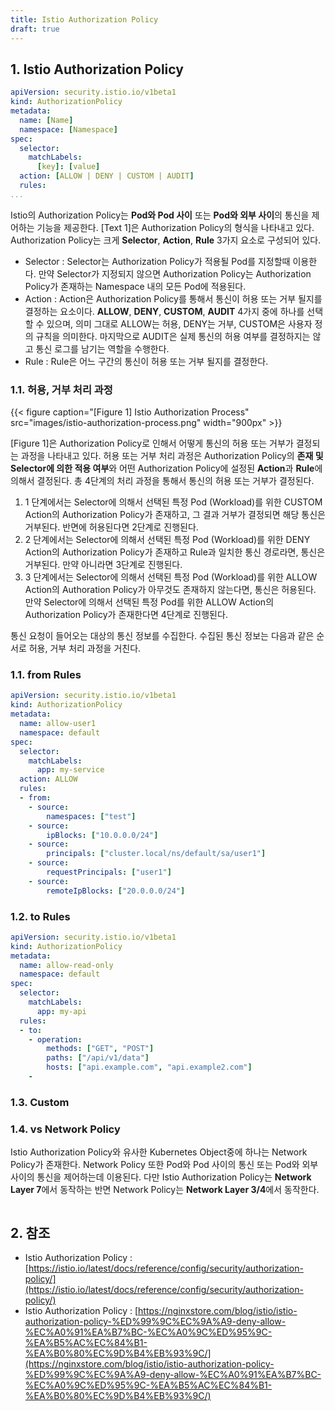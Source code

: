 ```yaml
---
title: Istio Authorization Policy
draft: true
---
```


## 1. Istio Authorization Policy

```yaml {caption="[Text 1] Istio Authorization Policy Format", linenos=table}
apiVersion: security.istio.io/v1beta1
kind: AuthorizationPolicy
metadata:
  name: [Name]
  namespace: [Namespace]
spec:
  selector:
    matchLabels:
      [key]: [value]
  action: [ALLOW | DENY | CUSTOM | AUDIT]
  rules:
...
```

Istio의 Authorization Policy는 **Pod와 Pod 사이** 또는 **Pod와 외부 사이**의 통신을 제어하는 기능을 제공한다. [Text 1]은 Authorization Policy의 형식을 나타내고 있다. Authorization Policy는 크게 **Selector**, **Action**, **Rule** 3가지 요소로 구성되어 있다.

* Selector : Selector는 Authorization Policy가 적용될 Pod를 지정할때 이용한다. 만약 Selector가 지정되지 않으면 Authorization Policy는 Authorization Policy가 존재하는 Namespace 내의 모든 Pod에 적용된다.
* Action : Action은 Authorization Policy를 통해서 통신이 허용 또는 거부 될지를 결정하는 요소이다. **ALLOW**, **DENY**, **CUSTOM**, **AUDIT** 4가지 중에 하나를 선택할 수 있으며, 의미 그대로 ALLOW는 허용, DENY는 거부, CUSTOM은 사용자 정의 규칙을 의미한다. 마지막으로 AUDIT은 실제 통신의 허용 여부를 결정하지는 않고 통신 로그를 남기는 역할을 수행한다.
* Rule : Rule은 어느 구간의 통신이 허용 또는 거부 될지를 결정한다.

### 1.1. 허용, 거부 처리 과정

{{< figure caption="[Figure 1] Istio Authorization Process" src="images/istio-authorization-process.png" width="900px" >}}

[Figure 1]은 Authorization Policy로 인해서 어떻게 통신의 허용 또는 거부가 결정되는 과정을 나타내고 있다. 허용 또는 거부 처리 과정은 Authorization Policy의 **존재 및 Selector에 의한 적용 여부**와 어떤 Authorization Policy에 설정된 **Action**과 **Rule**에 의해서 결정된다. 총 4단계의 처리 과정을 통해서 통신의 허용 또는 거부가 결정된다.

1. 1 단계에서는 Selector에 의해서 선택된 특정 Pod (Workload)를 위한 CUSTOM Action의 Authorization Policy가 존재하고, 그 결과 거부가 결정되면 해당 통신은 거부된다. 반면에 허용된다면 2단계로 진행된다.
2. 2 단계에서는 Selector에 의해서 선택된 특정 Pod (Workload)를 위한 DENY Action의 Authorization Policy가 존재하고 Rule과 일치한 통신 경로라면, 통신은 거부된다. 만약 아니라면 3단계로 진행된다.
3. 3 단계에서는 Selector에 의해서 선택된 특정 Pod (Workload)를 위한 ALLOW Action의 Authoration Policy가 아무것도 존재하지 않는다면, 통신은 허용된다. 만약 Selector에 의해서 선택된 특정 Pod를 위한 ALLOW Action의 Authorization Policy가 존재한다면 4단계로 진행된다.

 통신 요청이 들어오는 대상의 통신 정보를 수집한다. 수집된 통신 정보는 다음과 같은 순서로 허용, 거부 처리 과정을 거친다.

### 1.1. from Rules

```yaml {caption="[Code 1] Linux NFS4 Mount 함수", linenos=table}
apiVersion: security.istio.io/v1beta1
kind: AuthorizationPolicy
metadata:
  name: allow-user1
  namespace: default
spec:
  selector:
    matchLabels:
      app: my-service
  action: ALLOW
  rules:
  - from:
    - source:
        namespaces: ["test"]
    - source:
        ipBlocks: ["10.0.0.0/24"]
    - source:
        principals: ["cluster.local/ns/default/sa/user1"]
    - source:
        requestPrincipals: ["user1"]
    - source:
        remoteIpBlocks: ["20.0.0.0/24"]
```

### 1.2. to Rules

```yaml {caption="[Code 1] Linux NFS4 Mount 함수", linenos=table}
apiVersion: security.istio.io/v1beta1
kind: AuthorizationPolicy
metadata:
  name: allow-read-only
  namespace: default
spec:
  selector:
    matchLabels:
      app: my-api
  rules:
  - to:
    - operation:
        methods: ["GET", "POST"]
        paths: ["/api/v1/data"]
        hosts: ["api.example.com", "api.example2.com"]
    - 
```

### 1.3. Custom

### 1.4. vs Network Policy

Istio Authorization Policy와 유사한 Kubernetes Object중에 하나는 Network Policy가 존재한다. Network Policy 또한 Pod와 Pod 사이의 통신 또는 Pod와 외부 사이의 통신을 제어하는데 이용된다. 다만 Istio Authorization Policy는 **Network Layer 7**에서 동작하는 반면 Network Policy는 **Network Layer 3/4**에서 동작한다.

```yaml {caption="[Code 1] Linux NFS4 Mount 함수", linenos=table}

```

## 2. 참조

* Istio Authorization Policy : [https://istio.io/latest/docs/reference/config/security/authorization-policy/](https://istio.io/latest/docs/reference/config/security/authorization-policy/)
* Istio Authorization Policy : [https://nginxstore.com/blog/istio/istio-authorization-policy-%ED%99%9C%EC%9A%A9-deny-allow-%EC%A0%91%EA%B7%BC-%EC%A0%9C%ED%95%9C-%EA%B5%AC%EC%84%B1-%EA%B0%80%EC%9D%B4%EB%93%9C/](https://nginxstore.com/blog/istio/istio-authorization-policy-%ED%99%9C%EC%9A%A9-deny-allow-%EC%A0%91%EA%B7%BC-%EC%A0%9C%ED%95%9C-%EA%B5%AC%EC%84%B1-%EA%B0%80%EC%9D%B4%EB%93%9C/)